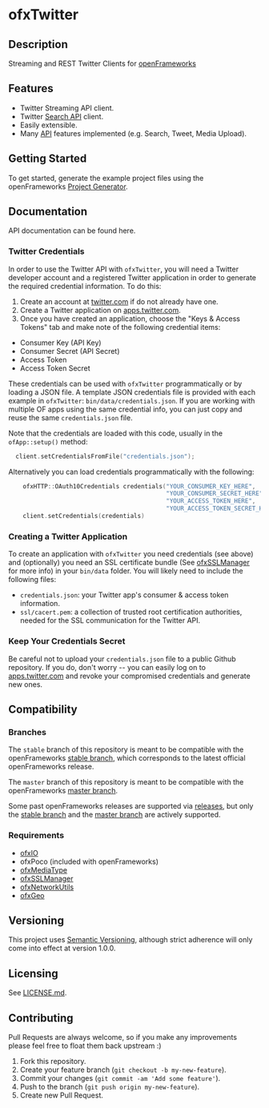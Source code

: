 # ofxTwitter

## Description

Streaming and REST Twitter Clients for [openFrameworks](http://openframeworks.cc)

## Features

-   Twitter Streaming API client.
-   Twitter [Search API](https://dev.twitter.com/rest/public/search) client.
-   Easily extensible.
-   Many [API](https://dev.twitter.com/overview/api) features implemented (e.g. Search, Tweet, Media Upload).

## Getting Started

To get started, generate the example project files using the openFrameworks [Project Generator](http://openframeworks.cc/learning/01_basics/how_to_add_addon_to_project/).

## Documentation

API documentation can be found here.

### Twitter Credentials

In order to use the Twitter API with `ofxTwitter`, you will need a Twitter developer account and a registered Twitter application in order to generate the required credential information. To do this:

1.  Create an account at [twitter.com](https://twitter.com) if do not already have one.
2.  Create a Twitter application on [apps.twitter.com](http://apps.twitter.com).
3.  Once you have created an application, choose the "Keys & Access Tokens" tab and make note of the following credential items:

*   Consumer Key (API Key)
*   Consumer Secret (API Secret)
*   Access Token
*   Access Token Secret

These credentials can be used with `ofxTwitter` programmatically or by loading a JSON file. A template JSON credentials file is provided with each example in `ofxTwitter`: `bin/data/credentials.json`. If you are working with multiple OF apps using the same credential info, you can just copy and reuse the same `credentials.json` file.

Note that the credentials are loaded with this code, usually in the `ofApp::setup()` method:

```c++
  client.setCredentialsFromFile("credentials.json");
```

Alternatively you can load credentials programmatically with the following:

```c++
    ofxHTTP::OAuth10Credentials credentials("YOUR_CONSUMER_KEY_HERE",
                                            "YOUR_CONSUMER_SECRET_HERE",
                                            "YOUR_ACCESS_TOKEN_HERE",
                                            "YOUR_ACCESS_TOKEN_SECRET_HERE");
    client.setCredentials(credentials)
```

### Creating a Twitter Application

To create an application with `ofxTwitter` you need credentials (see above) and (optionally) you need an SSL certificate bundle (See [ofxSSLManager](https://github.com/bakercp/ofxSSLManager/blob/master/README.md) for more info) in your `bin/data` folder. You will likely need to include the following files:

*   `credentials.json`: your Twitter app's consumer & access token information.
*   `ssl/cacert.pem`: a collection of trusted root certification authorities, needed for the SSL communication for the Twitter API.


### Keep Your Credentials Secret

Be careful not to upload your `credentials.json` file to a public Github repository. If you do, don't worry -- you can easily log on to [apps.twitter.com](http://apps.twitter.com) and revoke your compromised credentials and generate new ones.

## Compatibility

### Branches

The `stable` branch of this repository is meant to be compatible with the openFrameworks [stable branch](https://github.com/openframeworks/openFrameworks/tree/stable), which corresponds to the latest official openFrameworks release.

The `master` branch of this repository is meant to be compatible with the openFrameworks [master branch](https://github.com/openframeworks/openFrameworks/tree/master).

Some past openFrameworks releases are supported via [releases](../../releases/), but only the [stable branch](../../tree/stable) and the [master branch](../../tree/master) are actively supported.

### Requirements
-   [ofxIO](https://github.com/bakercp/ofxIO)
-   ofxPoco (included with openFrameworks)
-   [ofxMediaType](https://github.com/bakercp/ofxMediaType)
-   [ofxSSLManager](https://github.com/bakercp/ofxSSLManager)
-   [ofxNetworkUtils](https://github.com/bakercp/ofxNetworkUtils)
-   [ofxGeo](https://github.com/bakercp/ofxGeo)

## Versioning

This project uses [Semantic Versioning](http://semver.org/), although strict adherence will only come into effect at version 1.0.0.

## Licensing

See [LICENSE.md](LICENSE.md).

## Contributing

Pull Requests are always welcome, so if you make any improvements please feel free to float them back upstream :)

1.  Fork this repository.
2.  Create your feature branch (`git checkout -b my-new-feature`).
3.  Commit your changes (`git commit -am 'Add some feature'`).
4.  Push to the branch (`git push origin my-new-feature`).
5.  Create new Pull Request.
